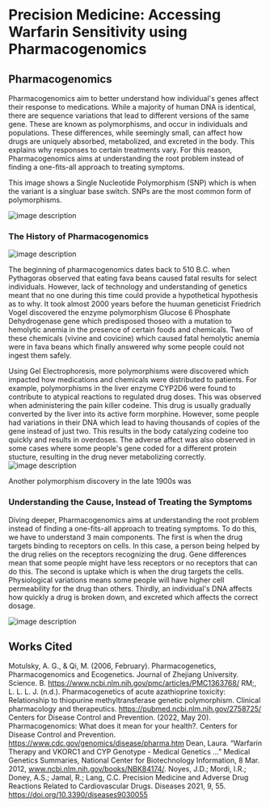 # Precision Medicine: Accessing Warfarin Sensitivity using Pharmacogenomics

## Pharmacogenomics
Pharmacogenomics aim to better understand how individual's genes affect their response to medications. While a majority of human DNA is identical, there are sequence variations that lead to different versions of the same gene. These are known as polymorphisms, and occur in individuals and populations. These differences, while seemingly small, can affect how drugs are uniquely absorbed, metabolized, and excreted in the body. This explains why responses to certain treatments vary. For this reason, Pharmacogenomics aims at understanding the root problem instead of finding a one-fits-all approach to treating symptoms.

This image shows a Single Nucleotide Polymorphism (SNP) which is when the variant is a singluar base switch. SNPs are the most common form of polymorphisms.

![image description](https://github.com/Mosherof/beng183_final_project/assets/107957172/0d20e3d9-a95f-4f2c-8efc-3e0f280b05a3)

### The History of Pharmacogenomics

![image description](https://github.com/Mosherof/beng183_final_project/assets/107957172/ce22f07f-858c-47f8-830f-5b71c17bbb17)

The beginning of pharmacogenomics dates back to 510 B.C. when Pythagoras observed that eating fava beans caused fatal results for select individuals. However, lack of technology and understanding of genetics meant that no one during this time could provide a hypothetical hypothesis as to why. It took almost 2000 years before the huuman geneticist Friedrich Vogel discovered the enzyme polymorphism Glucose 6 Phosphate Dehydrogenase gene which predisposed thoseo with a mutation to hemolytic anemia in the presence of certain foods and chemicals. Two of these chemicals (vivine and covicine) which caused fatal hemolytic anemia were in fava beans which finally answered why some people could not ingest them safely.

Using Gel Electrophoresis, more polymorphisms were discovered which impacted how medications and chemicals were distributed to patients. For example, polymorphisms in the liver enzyme CYP2D6 were found to contribute to atypical reactions to regulated drug doses. This was observed when administering the pain killer codeine. This drug is usually gradually converted by the liver into its active form morphine. However, some people had variations in their DNA which lead to having thousands of copies of the gene instead of just two. This results in the body catalyzing codeine too quickly and results in overdoses. The adverse affect was also observed in some cases where some people's gene coded for a different protein stucture, resulting in the drug never metabolizing correctly. 
![image description](https://github.com/Mosherof/beng183_final_project/assets/107957172/10bf9309-12d6-40c9-bb5e-be7e4d516930)

Another polymorphism discovery in the late 1900s was 

### Understanding the Cause, Instead of Treating the Symptoms

Diving deeper, Pharmacogenomics aims at understanding the root problem instead of finding a one-fits-all approach to treating symptoms. To do this, we have to understand 3 main components. The first is when the drug targets binding to receptors on cells. In this case, a person being helped by the drug relies on the receptors recognizing the drug. Gene differences mean that some people might have less receptors or no receptors that can do this. The second is uptake which is when the drug targets the cells. Physiological variations means some people will have higher cell permeability for the drug than others. Thirdly, an individual's DNA affects how quickly a drug is broken down, and excreted which affects the correct dosage. 

![image description](https://github.com/Mosherof/beng183_final_project/assets/107957172/45ae8d6e-7e19-46cc-b3a0-47780ffbd05a)

## Works Cited
Motulsky, A. G., & Qi, M. (2006, February). Pharmacogenetics, Pharmacogenomics and Ecogenetics. Journal of Zhejiang University. Science. B. https://www.ncbi.nlm.nih.gov/pmc/articles/PMC1363768/ 
RM;, L. L. L. J. (n.d.). Pharmacogenetics of acute azathioprine toxicity: Relationship to thiopurine methyltransferase genetic polymorphism. Clinical pharmacology and therapeutics. https://pubmed.ncbi.nlm.nih.gov/2758725/ 
Centers for Disease Control and Prevention. (2022, May 20). Pharmacogenomics: What does it mean for your health?. Centers for Disease Control and Prevention. https://www.cdc.gov/genomics/disease/pharma.htm 
Dean, Laura. “Warfarin Therapy and VKORC1 and CYP Genotype - Medical Genetics ...” Medical Genetics Summaries, National Center for Biotechnology Information, 8 Mar. 2012, www.ncbi.nlm.nih.gov/books/NBK84174/. 
Noyes, J.D.; Mordi, I.R.; Doney, A.S.; Jamal, R.; Lang, C.C. Precision Medicine and Adverse Drug Reactions Related to Cardiovascular Drugs. Diseases 2021, 9, 55. https://doi.org/10.3390/diseases9030055


